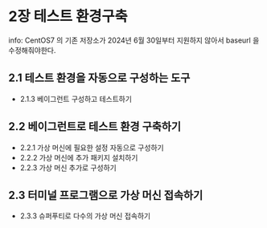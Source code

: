 # 2장 테스트 환경구축
info: CentOS7 의 기존 저장소가 2024년 6월 30일부터 지원하지 않아서 baseurl 을 수정해줘야한다.
## 2.1 테스트 환경을 자동으로 구성하는 도구
- 2.1.3 베이그런트 구성하고 테스트하기
## 2.2 베이그런트로 테스트 환경 구축하기
- 2.2.1 가상 머신에 필요한 설정 자동으로 구성하기
- 2.2.2 가상 머신에 추가 패키지 설치하기
- 2.2.3 가상 머신 추가로 구성하기
## 2.3 터미널 프로그램으로 가상 머신 접속하기
- 2.3.3 슈퍼푸티로 다수의 가상 머신 접속하기
